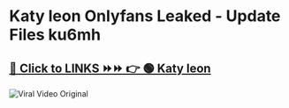 
 # Katy leon Onlyfans Leaked - Update Files ku6mh

## <h2><a href="https://clipsfans.com/Katy_leon&ref=git">🔗 Click to LINKS ⏩⏩ 👉 🟢 Katy leon </a></h2>

<a href="https://clipsfans.com/Katy_leon&ref=git" rel="nofollow" data-target="animated-image.originalLink"><img src="https://i.ibb.co.com/xMMVF88/686577567.gif" alt="Viral Video Original" style="max-width: 100%; display: inline-block;" data-target="animated-image.originalImage"></a>

